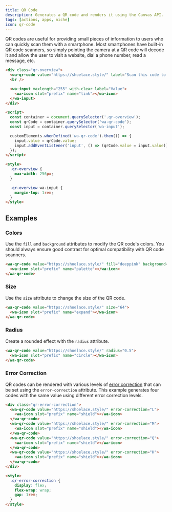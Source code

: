 ```yaml
---
title: QR Code
description: Generates a QR code and renders it using the Canvas API.
tags: [actions, apps, niche]
icon: qr-code
---
```


QR codes are useful for providing small pieces of information to users who can quickly scan them with a smartphone. Most smartphones have built-in QR code scanners, so simply pointing the camera at a QR code will decode it and allow the user to visit a website, dial a phone number, read a message, etc.

```html {.example}
<div class="qr-overview">
  <wa-qr-code value="https://shoelace.style/" label="Scan this code to visit Web Awesome on the web!"></wa-qr-code>
  <br />

  <wa-input maxlength="255" with-clear label="Value">
    <wa-icon slot="prefix" name="link"></wa-icon>
  </wa-input>
</div>

<script>
  const container = document.querySelector('.qr-overview');
  const qrCode = container.querySelector('wa-qr-code');
  const input = container.querySelector('wa-input');

  customElements.whenDefined('wa-qr-code').then(() => {
    input.value = qrCode.value;
    input.addEventListener('input', () => (qrCode.value = input.value));
  });
</script>

<style>
  .qr-overview {
    max-width: 256px;
  }

  .qr-overview wa-input {
    margin-top: 1rem;
  }
</style>
```

## Examples

### Colors

Use the `fill` and `background` attributes to modify the QR code's colors. You should always ensure good contrast for optimal compatibility with QR code scanners.

```html {.example}
<wa-qr-code value="https://shoelace.style/" fill="deeppink" background="white">
  <wa-icon slot="prefix" name="palette"></wa-icon>
</wa-qr-code>
```

### Size

Use the `size` attribute to change the size of the QR code.

```html {.example}
<wa-qr-code value="https://shoelace.style/" size="64">
  <wa-icon slot="prefix" name="expand"></wa-icon>
</wa-qr-code>
```

### Radius

Create a rounded effect with the `radius` attribute.

```html {.example}
<wa-qr-code value="https://shoelace.style/" radius="0.5">
  <wa-icon slot="prefix" name="circle"></wa-icon>
</wa-qr-code>
```

### Error Correction

QR codes can be rendered with various levels of [error correction](https://www.qrcode.com/en/about/error_correction.html) that can be set using the `error-correction` attribute. This example generates four codes with the same value using different error correction levels.

```html {.example}
<div class="qr-error-correction">
  <wa-qr-code value="https://shoelace.style/" error-correction="L">
    <wa-icon slot="prefix" name="shield"></wa-icon>
  </wa-qr-code>
  <wa-qr-code value="https://shoelace.style/" error-correction="M">
    <wa-icon slot="prefix" name="shield"></wa-icon>
  </wa-qr-code>
  <wa-qr-code value="https://shoelace.style/" error-correction="Q">
    <wa-icon slot="prefix" name="shield"></wa-icon>
  </wa-qr-code>
  <wa-qr-code value="https://shoelace.style/" error-correction="H">
    <wa-icon slot="prefix" name="shield"></wa-icon>
  </wa-qr-code>
</div>

<style>
  .qr-error-correction {
    display: flex;
    flex-wrap: wrap;
    gap: 1rem;
  }
</style>
```
